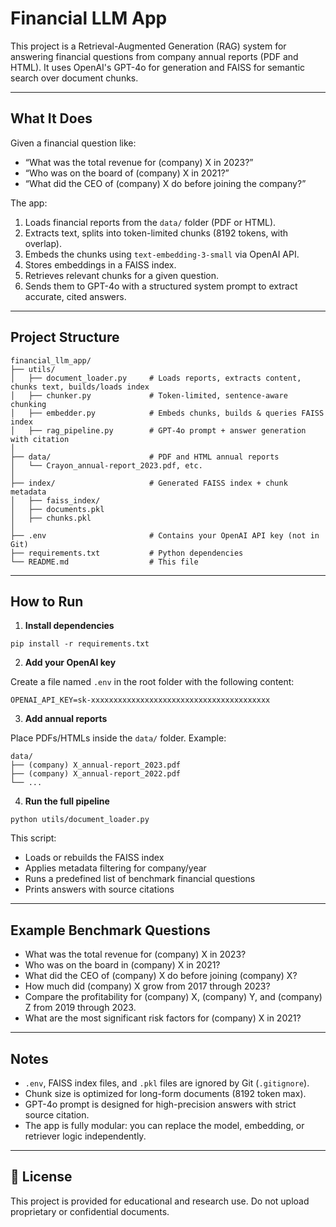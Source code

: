 ﻿# Financial LLM App

This project is a Retrieval-Augmented Generation (RAG) system for answering financial questions from company annual reports (PDF and HTML). It uses OpenAI's GPT-4o for generation and FAISS for semantic search over document chunks.

---

## What It Does

Given a financial question like:

- “What was the total revenue for (company) X in 2023?”
- “Who was on the board of (company) X in 2021?”
- “What did the CEO of (company) X do before joining the company?”

The app:

1. Loads financial reports from the `data/` folder (PDF or HTML).
2. Extracts text, splits into token-limited chunks (8192 tokens, with overlap).
3. Embeds the chunks using `text-embedding-3-small` via OpenAI API.
4. Stores embeddings in a FAISS index.
5. Retrieves relevant chunks for a given question.
6. Sends them to GPT-4o with a structured system prompt to extract accurate, cited answers.

---

## Project Structure

```
financial_llm_app/
├── utils/
│   ├── document_loader.py     # Loads reports, extracts content, chunks text, builds/loads index
│   ├── chunker.py             # Token-limited, sentence-aware chunking
│   ├── embedder.py            # Embeds chunks, builds & queries FAISS index
│   ├── rag_pipeline.py        # GPT-4o prompt + answer generation with citation
│
├── data/                      # PDF and HTML annual reports
│   └── Crayon_annual-report_2023.pdf, etc.
│
├── index/                     # Generated FAISS index + chunk metadata
│   ├── faiss_index/
│   ├── documents.pkl
│   ├── chunks.pkl
│
├── .env                       # Contains your OpenAI API key (not in Git)
├── requirements.txt           # Python dependencies
└── README.md                  # This file
```

---

## How to Run

1. **Install dependencies**

```
pip install -r requirements.txt
```

2. **Add your OpenAI key**

Create a file named `.env` in the root folder with the following content:

```
OPENAI_API_KEY=sk-xxxxxxxxxxxxxxxxxxxxxxxxxxxxxxxxxxxxxxxx
```

3. **Add annual reports**

Place PDFs/HTMLs inside the `data/` folder. Example:

```
data/
├── (company) X_annual-report_2023.pdf
├── (company) X_annual-report_2022.pdf
└── ...
```

4. **Run the full pipeline**

```
python utils/document_loader.py
```

This script:
- Loads or rebuilds the FAISS index
- Applies metadata filtering for company/year
- Runs a predefined list of benchmark financial questions
- Prints answers with source citations

---

## Example Benchmark Questions

- What was the total revenue for (company) X in 2023?
- Who was on the board in (company) X in 2021?
- What did the CEO of (company) X do before joining (company) X?
- How much did (company) X grow from 2017 through 2023?
- Compare the profitability for (company) X, (company) Y, and (company) Z from 2019 through 2023.
- What are the most significant risk factors for (company) X in 2021?

---

## Notes

- `.env`, FAISS index files, and `.pkl` files are ignored by Git (`.gitignore`).
- Chunk size is optimized for long-form documents (8192 token max).
- GPT-4o prompt is designed for high-precision answers with strict source citation.
- The app is fully modular: you can replace the model, embedding, or retriever logic independently.

---

## 📄 License

This project is provided for educational and research use. Do not upload proprietary or confidential documents.
